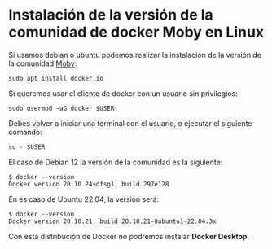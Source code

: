 # Instalación de la versión de la comunidad de docker Moby en Linux

Si usamos debian o ubuntu podemos realizar la instalación de la versión de la comunidad [Moby](https://mobyproject.org/):

    sudo apt install docker.io

Si queremos usar el cliente de docker con un usuario sin privilegios:

    sudo usermod -aG docker $USER

Debes volver a iniciar una terminal con el usuario, o ejecutar el siguiente comando:

    su - $USER

El caso de Debian 12 la versión de la comunidad es la siguiente:

    $ docker --version
    Docker version 20.10.24+dfsg1, build 297e128

En es caso de Ubuntu 22.04, la versión será:

    $ docker --version
    Docker version 20.10.21, build 20.10.21-0ubuntu1~22.04.3x

Con esta distribución de Docker no podremos instalar **Docker Desktop**.
